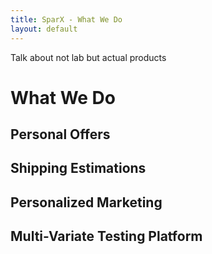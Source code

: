 ```yaml
---
title: SparX - What We Do
layout: default
---
```


Talk about not lab but actual products

# What We Do

## Personal Offers


## Shipping Estimations

## Personalized Marketing

## Multi-Variate Testing Platform
